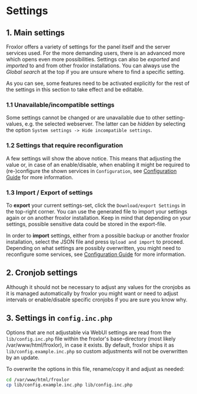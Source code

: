 # Settings

## 1. Main settings

Froxlor offers a variety of settings for the panel itself and the server services used. For the more demanding users, there is an advanced more which opens even more possibilities. Settings can also be _exported_ and _imported_ to and from other froxlor installations. You can always use the _Global search_ at the top if you are unsure where to find a specific setting.

<UiBrowser :src="$withBase('/img/frx_settings_overview.png')" alt="Settings overview"/>

As you can see, some features need to be activated explicitly for the rest of the settings in this section to take effect and be editable.

### 1.1 Unavailable/incompatible settings

<UiBrowser :src="$withBase('/img/frx_settings_unavail.png')" alt="Settings: unavailable settings"/>

Some settings cannot be changed or are unavailable due to other setting-values, e.g. the selected webserver. The latter can be _hidden_ by selecting the option `System settings -> Hide incompatible settings`.

### 1.2 Settings that require reconfiguration

<UiBrowser :src="$withBase('/img/frx_settings_reconf.png')" alt="Settings: Require reconfiguration of services"/>

A few settings will show the above notice. This means that adjusting the value or, in case of an enable/disable, when enabling it might be required to (re-)configure the shown services in `Configuration`, see [Configuration Guide](../configuration) for more information.

### 1.3 Import / Export of settings

<UiBrowser :src="$withBase('/img/frx_settings_imexport.png')" alt="Settings: Import / Export"/>

To **export** your current settings-set, click the `Download/export Settings` in the top-right corner. You can use the generated file to import your settings again or on another froxlor installation. Keep in mind that depending on your settings, possible sensitive data could be stored in the export-file.

In order to **import** settings, either from a possible backup or another froxlor installation, select the JSON file and press `Upload and import` to proceed. Depending on what settings are possibly overwritten, you might need to reconfigure some services, see [Configuration Guide](../configuration) for more information.

## 2. Cronjob settings

Although it should not be necessary to adjust any values for the cronjobs as it is managed automatically by froxlor you might want or need to adjust intervals or enable/disable specific cronjobs if you are sure you know why.

<UiBrowser :src="$withBase('/img/frx_settings_cron.png')" alt="Cronjob settings"/>

## 3. Settings in `config.inc.php`

Options that are not adjustable via WebUI settings are read from the `lib/config.inc.php` file within the froxlor's base-directory (most likely /var/www/html/froxlor), in case it exists. By default, froxlor ships it as `lib/config.example.inc.php` so custom adjustments will not be overwritten by an update.

To overwrite the options in this file, rename/copy it and adjust as needed:

```bash
cd /var/www/html/froxlor
cp lib/config.example.inc.php lib/config.inc.php
```
